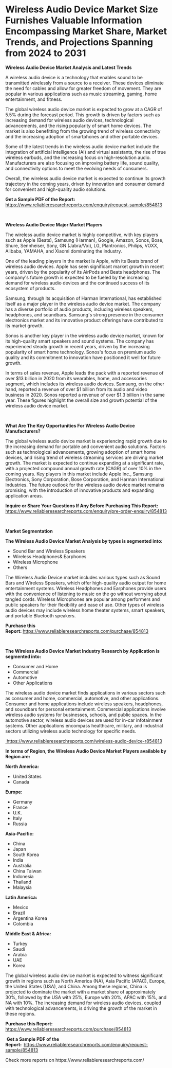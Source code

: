 <p><h1>Wireless Audio Device Market Size Furnishes Valuable Information Encompassing Market Share, Market Trends, and Projections Spanning from 2024 to 2031</h1></p><p><strong>Wireless Audio Device Market Analysis and Latest Trends</strong></p>
<p><p>A wireless audio device is a technology that enables sound to be transmitted wirelessly from a source to a receiver. These devices eliminate the need for cables and allow for greater freedom of movement. They are popular in various applications such as music streaming, gaming, home entertainment, and fitness.</p><p>The global wireless audio device market is expected to grow at a CAGR of 5.5% during the forecast period. This growth is driven by factors such as increasing demand for wireless audio devices, technological advancements, and the rising popularity of smart home devices. The market is also benefitting from the growing trend of wireless connectivity and the increasing adoption of smartphones and other portable devices.</p><p>Some of the latest trends in the wireless audio device market include the integration of artificial intelligence (AI) and virtual assistants, the rise of true wireless earbuds, and the increasing focus on high-resolution audio. Manufacturers are also focusing on improving battery life, sound quality, and connectivity options to meet the evolving needs of consumers.</p><p>Overall, the wireless audio device market is expected to continue its growth trajectory in the coming years, driven by innovation and consumer demand for convenient and high-quality audio solutions.</p></p>
<p><strong>Get a Sample PDF of the Report:&nbsp;</strong> <a href="https://www.reliableresearchreports.com/enquiry/request-sample/854813">https://www.reliableresearchreports.com/enquiry/request-sample/854813</a></p>
<p>&nbsp;</p>
<p><strong>Wireless Audio Device Major Market Players</strong></p>
<p><p>The wireless audio device market is highly competitive, with key players such as Apple (Beats), Samsung (Harman), Google, Amazon, Sonos, Bose, Shure, Sennheiser, Sony, GN (Jabra/Vxi), LG, Plantronics, Philips, VOXX, Alibaba, YAMAHA, and Xiaomi dominating the industry.</p><p>One of the leading players in the market is Apple, with its Beats brand of wireless audio devices. Apple has seen significant market growth in recent years, driven by the popularity of its AirPods and Beats headphones. The company's future growth is expected to be fueled by the increasing demand for wireless audio devices and the continued success of its ecosystem of products.</p><p>Samsung, through its acquisition of Harman International, has established itself as a major player in the wireless audio device market. The company has a diverse portfolio of audio products, including wireless speakers, headphones, and soundbars. Samsung's strong presence in the consumer electronics market and its innovative product offerings have contributed to its market growth.</p><p>Sonos is another key player in the wireless audio device market, known for its high-quality smart speakers and sound systems. The company has experienced steady growth in recent years, driven by the increasing popularity of smart home technology. Sonos's focus on premium audio quality and its commitment to innovation have positioned it well for future growth.</p><p>In terms of sales revenue, Apple leads the pack with a reported revenue of over $13 billion in 2020 from its wearables, home, and accessories segment, which includes its wireless audio devices. Samsung, on the other hand, reported a revenue of over $1 billion from its audio and video business in 2020. Sonos reported a revenue of over $1.3 billion in the same year. These figures highlight the overall size and growth potential of the wireless audio device market.</p></p>
<p>&nbsp;</p>
<p><strong>What Are The Key Opportunities For Wireless Audio Device Manufacturers?</strong></p>
<p><p>The global wireless audio device market is experiencing rapid growth due to the increasing demand for portable and convenient audio solutions. Factors such as technological advancements, growing adoption of smart home devices, and rising trend of wireless streaming services are driving market growth. The market is expected to continue expanding at a significant rate, with a projected compound annual growth rate (CAGR) of over 10% in the coming years. Key players in this market include Apple Inc., Samsung Electronics, Sony Corporation, Bose Corporation, and Harman International Industries. The future outlook for the wireless audio device market remains promising, with the introduction of innovative products and expanding application areas.</p></p>
<p><strong>Inquire or Share Your Questions If Any Before Purchasing This Report:</strong> <a href="https://www.reliableresearchreports.com/enquiry/pre-order-enquiry/854813">https://www.reliableresearchreports.com/enquiry/pre-order-enquiry/854813</a></p>
<p>&nbsp;</p>
<p><strong>Market Segmentation</strong></p>
<p><strong>The Wireless Audio Device Market Analysis by types is segmented into:</strong></p>
<p><ul><li>Sound Bar and Wireless Speakers</li><li>Wireless Headphones& Earphones</li><li>Wireless Microphone</li><li>Others</li></ul></p>
<p><p>The Wireless Audio Device market includes various types such as Sound Bars and Wireless Speakers, which offer high-quality audio output for home entertainment systems. Wireless Headphones and Earphones provide users with the convenience of listening to music on the go without worrying about tangled cords. Wireless Microphones are popular among performers and public speakers for their flexibility and ease of use. Other types of wireless audio devices may include wireless home theater systems, smart speakers, and portable Bluetooth speakers.</p></p>
<p><strong>Purchase this Report:&nbsp;</strong><a href="https://www.reliableresearchreports.com/purchase/854813">https://www.reliableresearchreports.com/purchase/854813</a></p>
<p>&nbsp;</p>
<p><strong>The Wireless Audio Device Market Industry Research by Application is segmented into:</strong></p>
<p><ul><li>Consumer and Home</li><li>Commercial</li><li>Automotive</li><li>Other Applications</li></ul></p>
<p><p>The wireless audio device market finds applications in various sectors such as consumer and home, commercial, automotive, and other applications. Consumer and home applications include wireless speakers, headphones, and soundbars for personal entertainment. Commercial applications involve wireless audio systems for businesses, schools, and public spaces. In the automotive sector, wireless audio devices are used for in-car infotainment systems. Other applications encompass healthcare, military, and industrial sectors utilizing wireless audio technology for specific needs.</p></p>
<p><a href="https://www.reliableresearchreports.com/wireless-audio-device-r854813">&nbsp;https://www.reliableresearchreports.com/wireless-audio-device-r854813</a></p>
<p><strong>In terms of Region, the Wireless Audio Device Market Players available by Region are:</strong></p>
<p>
    <p> <strong> North America: </strong>
        <ul>
            <li>United States</li>
            <li>Canada</li>
        </ul>
        </p> 
    <p> <strong> Europe: </strong>
        <ul>
            <li>Germany</li>
            <li>France</li>
            <li>U.K.</li>
            <li>Italy</li>
            <li>Russia</li>
        </ul>
        </p> 
    <p> <strong> Asia-Pacific: </strong>
        <ul>
            <li>China</li>
            <li>Japan</li>
            <li>South Korea</li>
            <li>India</li>
            <li>Australia</li>
            <li>China Taiwan</li>
            <li>Indonesia</li>
            <li>Thailand</li>
            <li>Malaysia</li>
        </ul>
        </p> 
    <p> <strong> Latin America: </strong>
        <ul>
            <li>Mexico</li>
            <li>Brazil</li>
            <li>Argentina Korea</li>
            <li>Colombia</li>
        </ul>
        </p> 
    <p> <strong> Middle East & Africa: </strong>
        <ul>
            <li>Turkey</li>
            <li>Saudi</li>
            <li>Arabia</li>
            <li>UAE</li>
            <li>Korea</li>
        </ul>
    </p>
    </p>
<p><p>The global wireless audio device market is expected to witness significant growth in regions such as North America (NA), Asia Pacific (APAC), Europe, the United States (USA), and China. Among these regions, China is projected to dominate the market with a market share of approximately 30%, followed by the USA with 25%, Europe with 20%, APAC with 15%, and NA with 10%. The increasing demand for wireless audio devices, coupled with technological advancements, is driving the growth of the market in these regions.</p></p>
<p><strong>Purchase this Report: </strong><a href="https://www.reliableresearchreports.com/purchase/854813">https://www.reliableresearchreports.com/purchase/854813</a></p>
<p>&nbsp;<strong>Get a Sample PDF of the Report:&nbsp;&nbsp;</strong><a href="https://www.reliableresearchreports.com/enquiry/request-sample/854813">https://www.reliableresearchreports.com/enquiry/request-sample/854813</a></p>
<p><strong></strong></p>
<p>Check more reports on https://www.reliableresearchreports.com/</p>